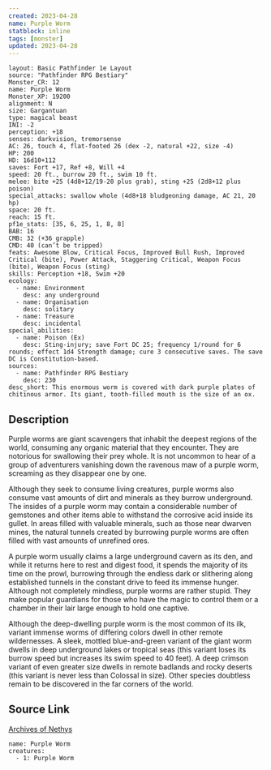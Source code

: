 ```yaml
---
created: 2023-04-28
name: Purple Worm
statblock: inline
tags: [monster]
updated: 2023-04-28
---
```

```statblock
layout: Basic Pathfinder 1e Layout
source: "Pathfinder RPG Bestiary"
Monster_CR: 12
name: Purple Worm
Monster_XP: 19200
alignment: N
size: Gargantuan
type: magical beast
INI: -2
perception: +18
senses: darkvision, tremorsense
AC: 26, touch 4, flat-footed 26 (dex -2, natural +22, size -4)
HP: 200
HD: 16d10+112
saves: Fort +17, Ref +8, Will +4
speed: 20 ft., burrow 20 ft., swim 10 ft.
melee: bite +25 (4d8+12/19-20 plus grab), sting +25 (2d8+12 plus poison)
special_attacks: swallow whole (4d8+18 bludgeoning damage, AC 21, 20 hp)
space: 20 ft.
reach: 15 ft.
pf1e_stats: [35, 6, 25, 1, 8, 8]
BAB: 16
CMB: 32 (+36 grapple)
CMD: 40 (can’t be tripped)
feats: Awesome Blow, Critical Focus, Improved Bull Rush, Improved Critical (bite), Power Attack, Staggering Critical, Weapon Focus (bite), Weapon Focus (sting)
skills: Perception +18, Swim +20
ecology:
  - name: Environment
    desc: any underground
  - name: Organisation
    desc: solitary
  - name: Treasure
    desc: incidental
special_abilities:
  - name: Poison (Ex)
    desc: Sting-injury; save Fort DC 25; frequency 1/round for 6 rounds; effect 1d4 Strength damage; cure 3 consecutive saves. The save DC is Constitution-based.
sources:
  - name: Pathfinder RPG Bestiary
    desc: 230
desc_short: This enormous worm is covered with dark purple plates of chitinous armor. Its giant, tooth-filled mouth is the size of an ox.
```
## Description
Purple worms are giant scavengers that inhabit the deepest regions of the world, consuming any organic material that they encounter. They are notorious for swallowing their prey whole. It is not uncommon to hear of a group of adventurers vanishing down the ravenous maw of a purple worm, screaming as they disappear one by one.

Although they seek to consume living creatures, purple worms also consume vast amounts of dirt and minerals as they burrow underground. The insides of a purple worm may contain a considerable number of gemstones and other items able to withstand the corrosive acid inside its gullet. In areas filled with valuable minerals, such as those near dwarven mines, the natural tunnels created by burrowing purple worms are often filled with vast amounts of unrefined ores.

A purple worm usually claims a large underground cavern as its den, and while it returns here to rest and digest food, it spends the majority of its time on the prowl, burrowing through the endless dark or slithering along established tunnels in the constant drive to feed its immense hunger. Although not completely mindless, purple worms are rather stupid. They make popular guardians for those who have the magic to control them or a chamber in their lair large enough to hold one captive.

Although the deep-dwelling purple worm is the most common of its ilk, variant immense worms of differing colors dwell in other remote wildernesses. A sleek, mottled blue-and-green variant of the giant worm dwells in deep underground lakes or tropical seas (this variant loses its burrow speed but increases its swim speed to 40 feet). A deep crimson variant of even greater size dwells in remote badlands and rocky deserts (this variant is never less than Colossal in size). Other species doubtless remain to be discovered in the far corners of the world.
## Source Link
[Archives of Nethys](https://aonprd.com/MonsterDisplay.aspx?ItemName=Purple%20Worm)
```encounter-table
name: Purple Worm
creatures:
  - 1: Purple Worm
```

